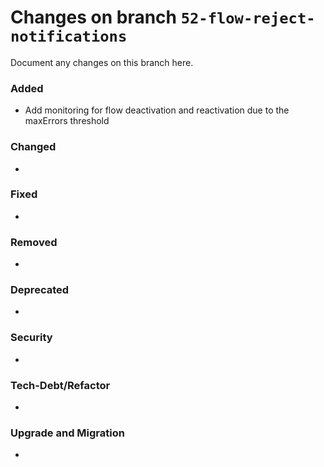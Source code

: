# Changes on branch `52-flow-reject-notifications`
Document any changes on this branch here.
### Added
- Add monitoring for flow deactivation and reactivation due to the maxErrors threshold 

### Changed
- 

### Fixed
- 

### Removed
- 

### Deprecated
- 

### Security
- 

### Tech-Debt/Refactor
- 

### Upgrade and Migration
- 

